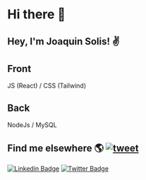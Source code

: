 # Hi there 👋


## Hey, I'm Joaquin Solis! ✌

## Front 

JS (React) / CSS (Tailwind) 

## Back

NodeJs / MySQL 

## Find me elsewhere 🌎 [![tweet](https://s.svgbox.net/social.svg?ic=twitter=50x50)](https://twitter.com/joaquinsolis93)

[![Linkedin Badge](https://img.shields.io/badge/-LinkedIn-blue?style=flat-square&logo=Linkedin&logoColor=white&link=https://www.linkedin.com/in/joaquinsolis/)](https://www.linkedin.com/in/joaquinsolis/)  [![Twitter Badge](https://img.shields.io/badge/-Twitter-1ca0f1?style=flat-square&labelColor=1ca0f1&logo=twitter&logoColor=white&link=https://twitter.com/joaquinsolis93)](https://twitter.com/joaquinsolis93)


